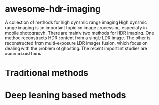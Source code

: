 # awesome-hdr-imaging
A collection of methods for high dynamic range imaging
High dynamic range imaging is an important topic on image processing, especially in mobile photograpyh. There are mainly two methods for HDR imaging. One method reconstructs HDR content from a single LDR image. The other is reconstructed from multi-exposure LDR images fusion, which focus on dealing with the problem of ghosting. The recent important studies are summarized here.
# Traditional methods

# Deep leaning based methods
